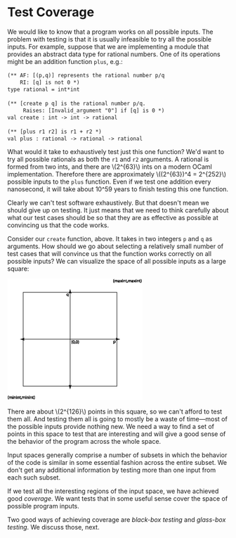 # Test Coverage

We would like to know that a program works on all possible inputs. The
problem with testing is that it is usually infeasible to try all the
possible inputs. For example, suppose that we are implementing a module
that provides an abstract data type for rational numbers. One of its
operations might be an addition function `plus`, e.g.:

```
(** AF: [(p,q)] represents the rational number p/q
    RI: [q] is not 0 *)
type rational = int*int

(** [create p q] is the rational number p/q.
     Raises: [Invalid_argument "0"] if [q] is 0 *)
val create : int -> int -> rational

(** [plus r1 r2] is r1 + r2 *)
val plus : rational -> rational -> rational
```

What would it take to exhaustively test just this one function? We'd
want to try all possible rationals as both the `r1` and `r2` arguments.
A rational is formed from two ints, and there are \\(2^{63}\\) ints on a
modern OCaml implementation. Therefore there are approximately
\\((2^{63})^4 = 2^{252}\\) possible inputs to the `plus` function. Even
if we test one addition every nanosecond, it will take about 10^59 years
to finish testing this one function.

Clearly we can't test software exhaustively. But that doesn't mean we
should give up on testing. It just means that we need to think carefully
about what our test cases should be so that they are as effective as
possible at convincing us that the code works.

Consider our `create` function, above. It takes in two integers `p` and
`q` as arguments. How should we go about selecting a relatively small
number of test cases that will convince us that the function works
correctly on all possible inputs? We can visualize the space of all
possible inputs as a large square:

![](create_inputs.gif)

There are about \\(2^{126}\\) points in this square, so we can't afford
to test them all. And testing them all is going to mostly be a waste of
time&mdash;most of the possible inputs provide nothing new. We need a
way to find a set of points in this space to test that are interesting
and will give a good sense of the behavior of the program across the
whole space.

Input spaces generally comprise a number of subsets in which the
behavior of the code is similar in some essential fashion across the
entire subset. We don't get any additional information by testing more
than one input from each such subset.

If we test all the interesting regions of the input space, we have
achieved good *coverage*. We want tests that in some useful sense
cover the space of possible program inputs.

Two good ways of achieving coverage are *black-box testing* 
and *glass-box testing*.  We discuss those, next.
